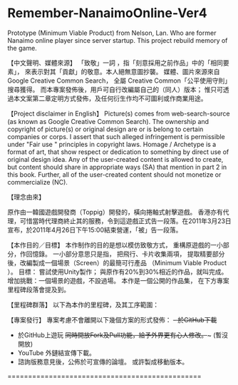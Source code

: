 # Remember-NanaimoOnline-Ver4


Prototype (Minimum Viable Product) from Nelson, Lan. Who are former Nanaimo online player since server startup. This project rebuild memory of the game.

【中文聲明、媒體來源】 「致敬」一詞 ，指「刻意採用之前作品」中的「相同要素」， 來表示對其「貢獻」的敬意。本人絕無意圖抄襲。 媒體、圖片來源來自Google Creative Common Search， 全屬 Creative Common「公平使用守則」搜尋獲得。 而本專案發佈後，用戶可自行改編屬自己的（同人）版本； 惟只可透過本文案第二章定明方式發佈，及任何衍生作均不可圖利或作商業用途。

【Project disclaimer in English】 Picture(s) comes from web-search-source (as known as Google Creative Common Search). The ownership and copyright of picture(s) or original design are or is belong to certain companies or corps. I assert that such alleged infringement is permissible under "Fair use " principles in copyright laws. Homage / Archetype is a format of art, that show respect or dedication to something by direct use of original design idea. Any of the user-created content is allowed to create, but content should share in appropriate ways (SA) that mention in part 2 in this book. Further, all of the user-created content should not monetize or commercialize (NC).

【理念由來】 

原作由一韓國遊戲開發商（Toppig）開發的，橫向捲軸式射擊遊戲。 香港亦有代理，可惜當時代理商終止其的服務，令到這遊戲正式告一段落。在2011年3月23日宣布，於2011年4月26日下午15:00結束營運，「被」告一段落。

【本作目的／目標】 
本作制作的目的是想以模仿致敬方式， 重構原遊戲的一小部分，作回憶錄。 
一小部分意思只是指， 把飛行、卡片收集兩項， 提取精要部分後，改編製成一個場景（Screen）的最簡可行產品 （Minimum Viable Product ）。 
目標： 嘗試使用Unity製作； 與原作有20%到30%相近的作品，就叫完成。 增加挑戰：一個場景的遊戲，不設過場。 本作是一個公開的作品集， 在下方專案里程碑段落會提及到。

【里程碑群落】 以下為本作的里程碑，及其工序範圍：


【專案發行】 
專案考慮不會離開以下幾個方案的形式發佈：
~~- 於GitHub下載~~
- 於GitHub上遊玩
~~同時開放Fork及Pull功能，給予外界更有心人修改。~~~ (暫沒開放)
- YouTube 外鏈結宣傳下載。
- 諮詢版務意見後，公佈於可宣傳的論壇。 或許製成移動版本。

===============================================
